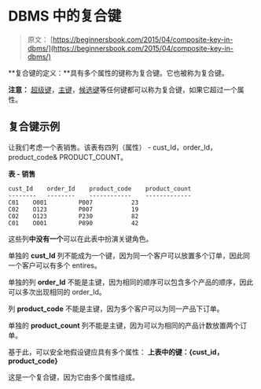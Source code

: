 # DBMS 中的复合键

> 原文： [https://beginnersbook.com/2015/04/composite-key-in-dbms/](https://beginnersbook.com/2015/04/composite-key-in-dbms/)

**复合键的定义：**具有多个属性的键称为复合键。它也被称为复合键。

**注意：** [超级键](https://beginnersbook.com/2015/04/super-key-in-dbms/)，[主键](https://beginnersbook.com/2015/04/primary-key-in-dbms/)，[候选键](https://beginnersbook.com/2015/04/candidate-key-in-dbms/)等任何键都可以称为复合键，如果它超过一个属性。

## 复合键示例

让我们考虑一个表销售。该表有四列（属性） - cust_Id，order_Id，product_code&amp; PRODUCT_COUNT。

**表 - 销售**

```
cust_Id    order_Id    product_code    product_count
--------   --------    ------------    -------------
C01	   O001         P007           23
C02	   O123	        P007           19
C02	   O123	        P230           82
C01	   O001	        P890           42
```

这些列**中没有一个**可以在此表中扮演关键角色。

单独的 **cust_Id** 列不能成为一个键，因为同一个客户可以放置多个订单，因此同一个客户可以有多个 entires。

单独的列 **order_Id** 不能是主键，因为相同的顺序可以包含多个产品的顺序，因此可以多次出现相同的 order_Id。

列 **product_code** 不能是主键，因为多个客户可以为同一产品下订单。

单独的 **product_count** 列不能是主键，因为可以为相同的产品计数放置两个订单。

基于此，可以安全地假设键应具有多个属性：
**上表中的键：{cust_id，product_code}**

这是一个复合键，因为它由多个属性组成。